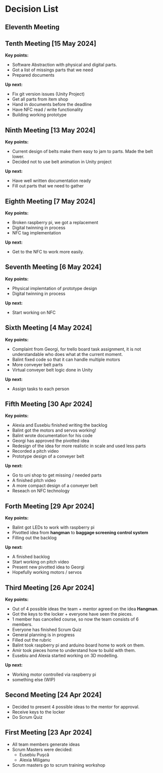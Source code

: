 # Decision List

## Eleventh Meeting

## Tenth Meeting [15 May 2024]

**Key points:**

- Software Abstraction with physical and digital parts.
- Got a list of missings parts that we need
- Prepared documents

**Up next:**

- Fix git version issues (Unity Project)
- Get all parts from item shop
- Hand in documents before the deadline
- Have NFC read / write functionality
- Building working prototype

## Ninth Meeting [13 May 2024]

**Key points:**

- Current design of belts make them easy to jam to parts. Made the belt lower.
- Decided not to use belt animation in Unity project

**Up next:**

- Have well written documentation ready
- Fill out parts that we need to gather

## Eighth Meeting [7 May 2024]

**Key points:**

- Broken raspberry pi, we got a replacement
- Digital twinning in process
- NFC tag implementation

**Up next:**

- Get to the NFC to work more easily.

## Seventh Meeting [6 May 2024]

**Key points:**

- Physical implemtation of prototype design
- Digital twinning in process

**Up next:**

- Start working on NFC

## Sixth Meeting [4 May 2024]

**Key points:**

- Complaint from Georgi, for trello board task assignment, it is not understandable who does what at the current moment.
- Balint fixed code so that it can handle multiple motors
- More conveyer belt parts  
- Virtual conveyer belt logic done in Unity

**Up next:**

- Assign tasks to each person

## Fifth Meeting [30 Apr 2024]

**Key points:**

- Alexia and Eusebiu finished writing the backlog
- Balint got the motors and servos working!
- Balint wrote documentation for his code
- Georgi has approved the pivotted idea
- Redesign of the idea for more realistic in scale and used less parts
- Recorded a pitch video
- Prototype design of a conveyer belt

**Up next:**

- Go to uni shop to get missing / needed parts
- A finished pitch video
- A more compact design of a conveyer belt
- Reseach on NFC technology

## Forth Meeting [29 Apr 2024]

**Key points:**

- Balint got LEDs to work with raspberry pi
- Pivotted idea from **hangman** to **baggage screening control system**
- Filling out the backlog

**Up next:**

- A finished backlog
- Start working on pitch video
- Present new pivotted idea to Georgi
- Hopefully working motors / servos

## Third Meeting [26 Apr 2024]

**Key points:**

- Out of 4 possible ideas the team + mentor agreed on the idea **Hangman**.
- Got the keys to the locker + everyone have seen the pieces.
- 1 member has cancelled course, so now the team consists of 6 members.
- Everyone has finished Scrum Quiz
- General planning is in progress
- Filled out the rubric
- Balint took raspberry pi and arduino board home to work on them.
- Amir took pieces home to understand how to build with them.
- Eusebiu and Alexia started working on 3D modelling.

**Up next:**

- Working motor controlled via raspberry pi
- something else (WIP)

## Second Meeting [24 Apr 2024]

- Decided to present 4 possible ideas to the mentor for approval.
- Receive keys to the locker
- Do Scrum Quiz

## First Meeting [23 Apr 2024]

- All team members generate ideas
- Scrum Masters were decided:
  - Eusebiu Puşcă
  - Alexia Miliganu
- Scrum masters go to scrum training workshop
